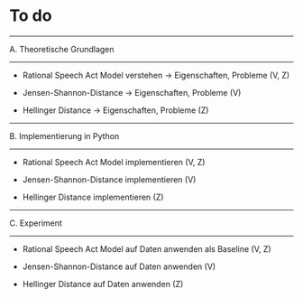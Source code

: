 # To do

********************************
A. Theoretische Grundlagen
********************************

* Rational Speech Act Model verstehen -> Eigenschaften, Probleme (V, Z)

* Jensen-Shannon-Distance -> Eigenschaften, Probleme (V)

* Hellinger Distance -> Eigenschaften, Probleme (Z)


********************************
B. Implementierung in Python
********************************

* Rational Speech Act Model implementieren (V, Z)

* Jensen-Shannon-Distance implementieren (V)

* Hellinger Distance implementieren (Z)


****************
C. Experiment
****************

* Rational Speech Act Model auf Daten anwenden als Baseline (V, Z)

* Jensen-Shannon-Distance auf Daten anwenden (V)

* Hellinger Distance auf Daten anwenden (Z)
